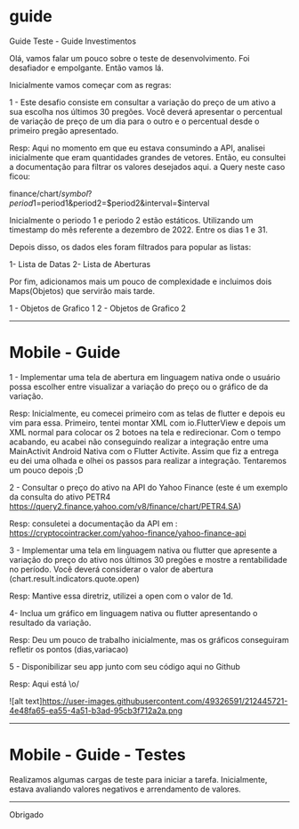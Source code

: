 # guide
Guide Teste - Guide Investimentos

Olá, vamos falar um pouco sobre o teste de desenvolvimento. Foi desafiador e empolgante. Então vamos lá.

Inicialmente vamos começar com as regras:

1 - Este desafio consiste em consultar a variação do preço de um ativo a sua escolha nos últimos 30 pregões. Você deverá apresentar o percentual de variação de preço de um dia para o outro e o percentual desde o primeiro pregão apresentado.

Resp: Aqui no momento em que eu estava consumindo a API, analisei inicialmente que eram quantidades grandes de vetores. Então, eu consultei a documentação para filtrar os valores desejados aqui. a Query neste caso ficou: 

finance/chart/$symbol?period1=$period1&period2=$period2&interval=$interval

Inicialmente o periodo 1 e periodo 2 estão estáticos. Utilizando um timestamp do mês referente a dezembro de 2022. Entre os dias 1 e 31.

Depois disso, os dados eles foram filtrados para popular as listas:

1- Lista de Datas
2- Lista de Aberturas

Por fim, adicionamos mais um pouco de complexidade e incluimos dois Maps(Objetos) que servirão mais tarde.

1 - Objetos de Grafico 1
2 - Objetos de Grafico 2

-------------------------------------------------------------------

# Mobile - Guide

1 - Implementar uma tela de abertura em linguagem nativa onde o usuário possa escolher entre visualizar a variação do preço ou o gráfico de da variação.

Resp: Inicialmente, eu comecei primeiro com as telas de flutter e depois eu vim para essa. Primeiro, tentei montar XML com io.FlutterView e depois um XML normal para colocar os 2 botoes na tela e redirecionar. Com o tempo acabando, eu acabei não conseguindo realizar a integração entre uma MainActivit Android Nativa com o Flutter Activite. Assim que fiz a entrega eu dei uma olhada e olhei os passos para realizar a integração. Tentaremos um pouco depois ;D

2 - Consultar o preço do ativo na API do Yahoo Finance (este é um exemplo da consulta do ativo PETR4 https://query2.finance.yahoo.com/v8/finance/chart/PETR4.SA)

Resp: consuletei a documentação da API em : https://cryptocointracker.com/yahoo-finance/yahoo-finance-api

3 - Implementar uma tela em linguagem nativa ou flutter que apresente a variação do preço do ativo nos últimos 30 pregões e mostre a rentabilidade no período. Você deverá considerar o valor de abertura (chart.result.indicators.quote.open)

Resp: Mantive essa diretriz, utilizei a open com o valor de 1d.

4- Inclua um gráfico em linguagem nativa ou flutter apresentando o resultado da variação.

Resp: Deu um pouco de trabalho inicialmente, mas os gráficos conseguiram refletir os pontos (dias,variacao)

5 - Disponibilizar seu app junto com seu código aqui no Github

Resp: Aqui está \o/

![alt text]https://user-images.githubusercontent.com/49326591/212445721-4e48fa65-ea55-4a51-b3ad-95cb3f712a2a.png

----------------------------------------------------------------------

# Mobile - Guide - Testes

Realizamos algumas cargas de teste para iniciar a tarefa. Inicialmente, estava avaliando valores negativos e arrendamento de valores.

----------------------------------------------------------------------

Obrigado
